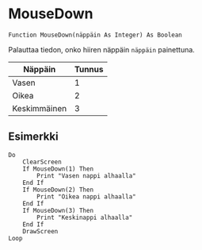 <!--input-->
MouseDown
=========

```eppabasic
Function MouseDown(näppäin As Integer) As Boolean
```

Palauttaa tiedon, onko hiiren näppäin `näppäin` painettuna.

Näppäin|Tunnus
-------|------
Vasen|1
Oikea|2
Keskimmäinen|3

Esimerkki
---------
```eppabasic
Do
    ClearScreen
    If MouseDown(1) Then
        Print "Vasen nappi alhaalla"
    End If
    If MouseDown(2) Then
        Print "Oikea nappi alhaalla"
    End If
    If MouseDown(3) Then
        Print "Keskinappi alhaalla"
    End If
    DrawScreen
Loop
```
